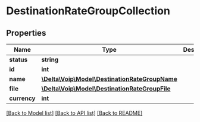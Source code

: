 # DestinationRateGroupCollection

## Properties
Name | Type | Description | Notes
------------ | ------------- | ------------- | -------------
**status** | **string** |  | [optional] 
**id** | **int** |  | [optional] 
**name** | [**\Delta\Voip\Model\DestinationRateGroupName**](DestinationRateGroupName.md) |  | [optional] 
**file** | [**\Delta\Voip\Model\DestinationRateGroupFile**](DestinationRateGroupFile.md) |  | [optional] 
**currency** | **int** |  | [optional] 

[[Back to Model list]](../README.md#documentation-for-models) [[Back to API list]](../README.md#documentation-for-api-endpoints) [[Back to README]](../README.md)


